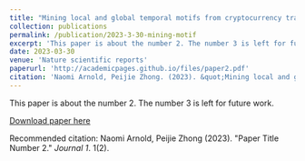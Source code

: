 ```yaml
---
title: "Mining local and global temporal motifs from cryptocurrency transaction networks"
collection: publications
permalink: /publication/2023-3-30-mining-motif
excerpt: 'This paper is about the number 2. The number 3 is left for future work.'
date: 2023-03-30
venue: 'Nature scientific reports'
paperurl: 'http://academicpages.github.io/files/paper2.pdf'
citation: 'Naomi Arnold, Peijie Zhong. (2023). &quot;Mining local and global temporal motifs from cryptocurrency transaction networks. &quot; <i>Nature scientific reports. </i>. 1(2).'
---
```

This paper is about the number 2. The number 3 is left for future work.

[Download paper here](http://academicpages.github.io/files/paper2.pdf)

Recommended citation: Naomi Arnold, Peijie Zhong (2023). "Paper Title Number 2." <i>Journal 1</i>. 1(2).